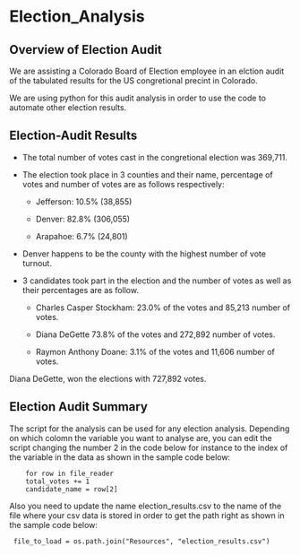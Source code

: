 # Election_Analysis

## Overview of Election Audit
We are assisting a Colorado Board of Election employee in an elction audit of the tabulated results for the US congretional precint in Colorado.

We are using python for this audit analysis in order to use the code to automate other election results.


## Election-Audit Results
- The total number of votes cast in the congretional election was 369,711.
- The election took place in 3 counties and their name, percentage of votes and  number of votes are as follows respectively:
    
    - Jefferson: 10.5% (38,855)
     
    - Denver: 82.8% (306,055)
       
    - Arapahoe: 6.7% (24,801)

- Denver happens to be the county with the highest number of vote turnout.
- 3 candidates took part in the election and the number of votes as well as their percentages are as follow.

   - Charles Casper Stockham: 23.0% of the votes and 85,213 number of votes.
   
   - Diana DeGette 73.8% of the votes and 272,892 number of votes.
 
   - Raymon Anthony Doane: 3.1% of the votes and 11,606 number of votes.

Diana DeGette, won the elections with 727,892 votes.


## Election Audit Summary
The script for the analysis can be used for any election analysis. Depending on which colomn the variable you want to analyse are, you can edit the script changing the number 2 in the code below for instance to the index of the variable in the data as shown in the sample code below:

        for row in file_reader
        total_votes += 1
        candidate_name = row[2]
        

Also you need to update the name election_results.csv to the name of the file where your csv data is stored in order to get the path right as shown in the sample code below:

     file_to_load = os.path.join("Resources", "election_results.csv")

            
